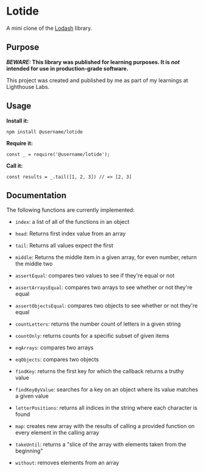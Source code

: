 # Lotide

A mini clone of the [Lodash](https://lodash.com) library.

## Purpose

**_BEWARE:_ This library was published for learning purposes. It is _not_ intended for use in production-grade software.**

This project was created and published by me as part of my learnings at Lighthouse Labs. 

## Usage

**Install it:**

`npm install @username/lotide`

**Require it:**

`const _ = require('@username/lotide');`

**Call it:**

`const results = _.tail([1, 2, 3]) // => [2, 3]`

## Documentation

The following functions are currently implemented:

* `index`: a list of all of the functions in an object

* `head`: Returns first index value from an array
* `tail`: Returns all values expect the first
* `middle`: Returns the middle item in a given array, for even number, return the middle two
* `assertEqual`: compares two values to see if they're equal or not
* `assertArraysEqual`: compares two arrays to see whether or not they're equal
* `assertObjectsEqual`: compares two objects to see whether or not they're equal
* `countLetters`: returns the number count of letters in a given string
* `countOnly`: returns counts for a specific subset of given items
* `eqArrays`: compares two arrays
* `eqObjects`: compares two objects
* `findKey`: returns the first key for which the callback returns a truthy value
* `findKeyByValue`: searches for a key on an object where its value matches a given value
* `letterPositions`: returns all indices in the string where each character is found
* `map`: creates new array with the results of calling a provided function on every element in the calling array
* `takeUntil`: returns a "slice of the array with elements taken from the beginning"
* `without`: removes elements from an array
